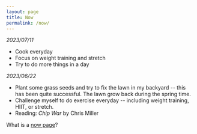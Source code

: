 ```yaml
---
layout: page
title: Now
permalink: /now/
---
```


*2023/07/11*  
- Cook everyday  
- Focus on weight training and stretch  
- Try to do more things in a day  

*2023/06/22*  
- Plant some grass seeds and try to fix the lawn in my backyard
-- this has been quite successful. The lawn grow back during the spring time.  
- Challenge myself to do exercise everyday -- including weight training, HIIT, or stretch.  
- Reading: *Chip War* by Chris Miller  

What is a [now page](https://nownownow.com/about)?

